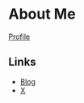 # About Me

[Profile](https://profile.wgdp.dev)

## Links

- [Blog](https://blog.wgdp.dev)
- [X](https://x.com/yadonantoka)
